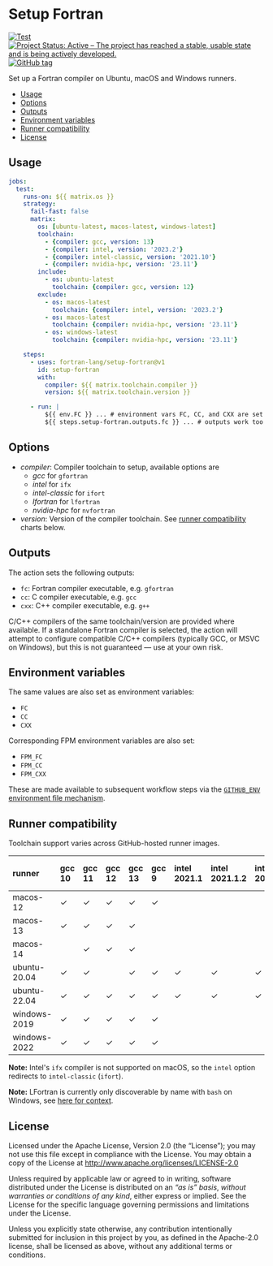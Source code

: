 # Setup Fortran

[![Test](https://github.com/fortran-lang/setup-fortran/actions/workflows/test.yml/badge.svg)](https://github.com/fortran-lang/setup-fortran/actions/workflows/test.yml)
[![Project Status: Active – The project has reached a stable, usable state and is being actively developed.](https://www.repostatus.org/badges/latest/active.svg)](https://www.repostatus.org/#active)
[![GitHub tag](https://img.shields.io/github/tag/fortran-lang/setup-fortran.svg)](https://github.com/fortran-lang/setup-fortran/tags/latest)


Set up a Fortran compiler on Ubuntu, macOS and Windows runners.

<!-- START doctoc generated TOC please keep comment here to allow auto update -->
<!-- DON'T EDIT THIS SECTION, INSTEAD RE-RUN doctoc TO UPDATE -->


- [Usage](#usage)
- [Options](#options)
- [Outputs](#outputs)
- [Environment variables](#environment-variables)
- [Runner compatibility](#runner-compatibility)
- [License](#license)

<!-- END doctoc generated TOC please keep comment here to allow auto update -->


## Usage

```yaml
jobs:
  test:
    runs-on: ${{ matrix.os }}
    strategy:
      fail-fast: false
      matrix:
        os: [ubuntu-latest, macos-latest, windows-latest]
        toolchain:
          - {compiler: gcc, version: 13}
          - {compiler: intel, version: '2023.2'}
          - {compiler: intel-classic, version: '2021.10'}
          - {compiler: nvidia-hpc, version: '23.11'}
        include:
          - os: ubuntu-latest
            toolchain: {compiler: gcc, version: 12}
        exclude:
          - os: macos-latest
            toolchain: {compiler: intel, version: '2023.2'}
          - os: macos-latest
            toolchain: {compiler: nvidia-hpc, version: '23.11'}
          - os: windows-latest
            toolchain: {compiler: nvidia-hpc, version: '23.11'}

    steps:
      - uses: fortran-lang/setup-fortran@v1
        id: setup-fortran
        with:
          compiler: ${{ matrix.toolchain.compiler }}
          version: ${{ matrix.toolchain.version }}

      - run: |
          ${{ env.FC }} ... # environment vars FC, CC, and CXX are set
          ${{ steps.setup-fortran.outputs.fc }} ... # outputs work too
```


## Options

- *compiler*: Compiler toolchain to setup, available options are
  - *gcc* for `gfortran`
  - *intel* for `ifx`
  - *intel-classic* for `ifort`
  - *lfortran* for `lfortran`
  - *nvidia-hpc* for `nvfortran`
- *version*: Version of the compiler toolchain. See [runner compatibility](#runner-compatibility) charts below.


## Outputs

The action sets the following outputs:

- `fc`: Fortran compiler executable, e.g. `gfortran`
- `cc`: C compiler executable, e.g. `gcc`
- `cxx`: C++ compiler executable, e.g. `g++`

C/C++ compilers of the same toolchain/version are provided where available. If a standalone Fortran compiler is selected, the action will attempt to configure compatible C/C++ compilers (typically GCC, or MSVC on Windows), but this is not guaranteed &mdash; use at your own risk.


## Environment variables

The same values are also set as environment variables:

- `FC`
- `CC`
- `CXX`

Corresponding FPM environment variables are also set:

- `FPM_FC`
- `FPM_CC`
- `FPM_CXX`

These are made available to subsequent workflow steps via the [`GITHUB_ENV` environment file mechanism](https://docs.github.com/en/actions/learn-github-actions/environment-variables#passing-values-between-steps-and-jobs-in-a-workflow).


## Runner compatibility

Toolchain support varies across GitHub-hosted runner images.

<!-- compat starts -->
| runner       | gcc 10   | gcc 11   | gcc 12   | gcc 13   | gcc 9   | intel 2021.1   | intel 2021.1.2   | intel 2021.2   | intel 2021.4   | intel 2022.0   | intel 2022.1   | intel 2022.2   | intel 2022.2.1   | intel 2023.0   | intel 2023.1   | intel 2023.2   | intel 2024.0   | intel-classic 2021.1   | intel-classic 2021.1.2   | intel-classic 2021.10   | intel-classic 2021.2   | intel-classic 2021.3   | intel-classic 2021.4   | intel-classic 2021.5   | intel-classic 2021.6   | intel-classic 2021.7   | intel-classic 2021.7.1   | intel-classic 2021.8   | intel-classic 2021.9   | lfortran 0.31.0   | lfortran 0.32.0   | lfortran 0.33.0   | nvidia-hpc 20.11   | nvidia-hpc 21.11   | nvidia-hpc 22.11   | nvidia-hpc 23.11   | nvidia-hpc 23.3   | nvidia-hpc 23.5   | nvidia-hpc 23.7   | nvidia-hpc 23.9   |
|:-------------|:----------------|:----------------|:----------------|:----------------|:---------------|:----------------------|:------------------------|:----------------------|:----------------------|:----------------------|:----------------------|:----------------------|:------------------------|:----------------------|:----------------------|:----------------------|:----------------------|:------------------------------|:--------------------------------|:-------------------------------|:------------------------------|:------------------------------|:------------------------------|:------------------------------|:------------------------------|:------------------------------|:--------------------------------|:------------------------------|:------------------------------|:-------------------------|:-------------------------|:-------------------------|:--------------------------|:--------------------------|:--------------------------|:--------------------------|:-------------------------|:-------------------------|:-------------------------|:-------------------------|
| macos-12     | &check;         | &check;         | &check;         | &check;         | &check;        |                    |                      |                    |                    |                    |                    |                    |                      |                    |                    |                    |                    | &check;                       |                              | &check;                        | &check;                       | &check;                       | &check;                       | &check;                       | &check;                       | &check;                       |                              | &check;                       | &check;                       | &check;                  | &check;                  | &check;                  |                        |                        |                        |                        |                       |                       |                       |                       |
| macos-13     | &check;         | &check;         | &check;         | &check;         |             |                    |                      |                    |                    |                    |                    |                    |                      |                    |                    |                    |                    | &check;                       |                              | &check;                        | &check;                       | &check;                       | &check;                       | &check;                       | &check;                       | &check;                       |                              | &check;                       | &check;                       | &check;                  | &check;                  | &check;                  |                        |                        |                        |                        |                       |                       |                       |                       |
| macos-14     |              | &check;         | &check;         | &check;         |             |                    |                      |                    |                    |                    |                    |                    |                      |                    |                    |                    |                    | &check;                       |                              | &check;                        | &check;                       | &check;                       | &check;                       | &check;                       | &check;                       | &check;                       |                              | &check;                       | &check;                       | &check;                  | &check;                  | &check;                  |                        |                        |                        |                        |                       |                       |                       |                       |
| ubuntu-20.04 | &check;         | &check;         |              | &check;         | &check;        | &check;               | &check;                 | &check;               | &check;               | &check;               | &check;               | &check;               | &check;                 | &check;               | &check;               | &check;               | &check;               | &check;                       | &check;                         | &check;                        | &check;                       |                            | &check;                       | &check;                       | &check;                       | &check;                       | &check;                         | &check;                       | &check;                       | &check;                  | &check;                  | &check;                  | &check;                   | &check;                   | &check;                   | &check;                   | &check;                  | &check;                  | &check;                  | &check;                  |
| ubuntu-22.04 | &check;         | &check;         | &check;         | &check;         | &check;        | &check;               | &check;                 | &check;               | &check;               | &check;               | &check;               | &check;               | &check;                 | &check;               | &check;               | &check;               | &check;               | &check;                       | &check;                         | &check;                        | &check;                       |                            | &check;                       | &check;                       | &check;                       | &check;                       | &check;                         | &check;                       | &check;                       | &check;                  | &check;                  | &check;                  | &check;                   | &check;                   | &check;                   | &check;                   | &check;                  | &check;                  | &check;                  | &check;                  |
| windows-2019 | &check;         | &check;         | &check;         | &check;         | &check;        |                    |                      |                    |                    |                    | &check;               | &check;               |                      |                    | &check;               | &check;               | &check;               |                            |                              | &check;                        |                            |                            |                            |                            | &check;                       | &check;                       |                              |                            | &check;                       | &check;                  | &check;                  | &check;                  |                        |                        |                        |                        |                       |                       |                       |                       |
| windows-2022 | &check;         | &check;         | &check;         | &check;         | &check;        |                    |                      |                    |                    |                    | &check;               | &check;               |                      |                    | &check;               | &check;               | &check;               |                            |                              | &check;                        |                            |                            |                            |                            | &check;                       | &check;                       |                              |                            | &check;                       | &check;                  | &check;                  | &check;                  |                        |                        |                        |                        |                       |                       |                       |                       |
<!-- compat ends -->

**Note:** Intel's `ifx` compiler is not supported on macOS, so the `intel` option redirects to `intel-classic` (`ifort`).

**Note:** LFortran is currently only discoverable by name with `bash` on Windows, see [here for context](https://github.com/fortran-lang/setup-fortran/pull/57#issuecomment-2021605094).

## License

Licensed under the Apache License, Version 2.0 (the “License”);
you may not use this file except in compliance with the License.
You may obtain a copy of the License at
http://www.apache.org/licenses/LICENSE-2.0

Unless required by applicable law or agreed to in writing, software
distributed under the License is distributed on an *“as is” basis*,
*without warranties or conditions of any kind*, either express or implied.
See the License for the specific language governing permissions and
limitations under the License.

Unless you explicitly state otherwise, any contribution intentionally
submitted for inclusion in this project by you, as defined in the
Apache-2.0 license, shall be licensed as above, without any additional
terms or conditions.
